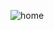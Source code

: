 ![home](https://user-images.githubusercontent.com/62831955/222869768-3c7ce46d-0fd8-4514-a4b7-2075c16387a7.png)
